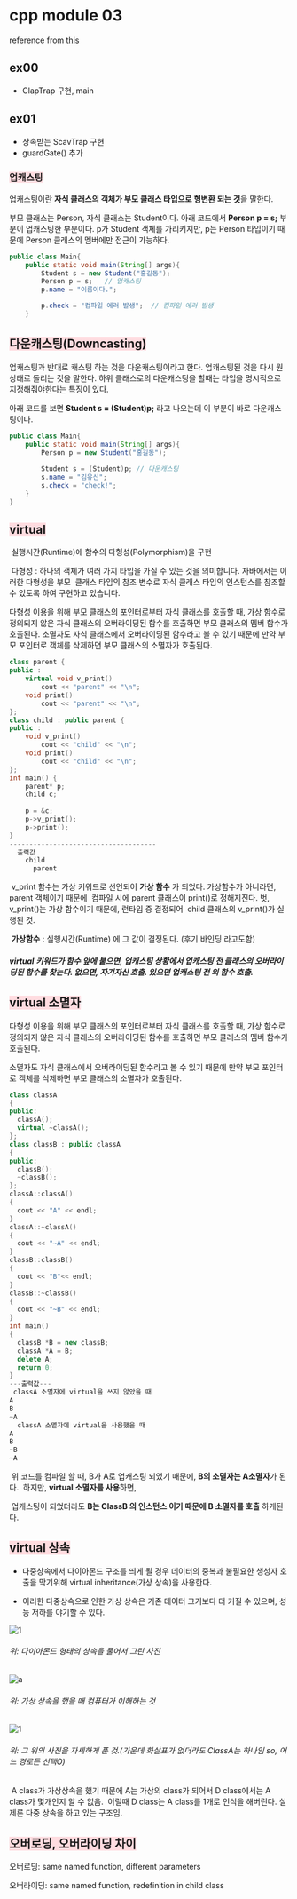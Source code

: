 

# cpp module 03

reference from [this](https://bigpel66.oopy.io/library/42/inner-circle/14)

## ex00

- ClapTrap 구현, main

## ex01

- 상속받는 ScavTrap 구현
- guardGate() 추가

### <span style="background-color:#ffdce0">업캐스팅</span>

업캐스팅이란 **자식 클래스의 객체가 부모 클래스 타입으로 형변환 되는 것**을 말한다. 

부모 클래스는 Person, 자식 클래스는 Student이다. 아래 코드에서 **Person p = s;** 부분이 업캐스팅한 부분이다. p가 Student 객체를 가리키지만, p는 Person 타입이기 때문에 Person 클래스의 멤버에만 접근이 가능하다. 

```java
public class Main{
	public static void main(String[] args){
		Student s = new Student("홍길동");
		Person p = s;	// 업캐스팅
		p.name = "이름이다.";

		p.check = "컴파일 에러 발생";	// 컴파일 에러 발생
	}
```

 

## <span style="background-color:#ffdce0">다운캐스팅(Downcasting)</span>

업캐스팅과 반대로 캐스팅 하는 것을 다운캐스팅이라고 한다. 업캐스팅된 것을 다시 원상태로 돌리는 것을 말한다. 하위 클래스로의 다운캐스팅을 할때는 타입을 명시적으로 지정해줘야한다는 특징이 있다.

아래 코드를 보면 **Student s = (Student)p;** 라고 나오는데 이 부분이 바로 다운캐스팅이다.

```java
public class Main{
	public static void main(String[] args){
		Person p = new Student("홍길동");
        
		Student s = (Student)p;	// 다운캐스팅
		s.name = "김유신";
		s.check = "check!";
	}
}
```

## <span style="background-color:#ffdce0">virtual</span>

​	실행시간(Runtime)에 함수의 다형성(Polymorphism)을 구현

​	다형성 : 하나의 객체가 여러 가지 타입을 가질 수 있는 것을 의미합니다. 자바에서는 이러한 다형성을 부모
​					클래스 타입의 참조 변수로 자식 클래스 타입의 인스턴스를 참조할 수 있도록 하여 구현하고 있습니다.

다형성 이용을 위해 부모 클래스의 포인터로부터 자식 클래스를 호출할 때, 가상 함수로 정의되지 않은 자식 클래스의 오버라이딩된 함수를 호출하면 부모 클래스의 멤버 함수가 호출된다. 소멸자도 자식 클래스에서 오버라이딩된 함수라고 볼 수 있기 때문에 만약 부모 포인터로 객체를 삭제하면 부모 클래스의 소멸자가 호출된다.

```cpp
class parent {
public :
    virtual void v_print()
        cout << "parent" << "\n";
    void print()
        cout << "parent" << "\n";
};
class child : public parent {
public :
    void v_print()
        cout << "child" << "\n";
    void print()
        cout << "child" << "\n";
};
int main() {
    parent* p;
    child c;
  
    p = &c;
    p->v_print();
    p->print();
}
-------------------------------------
  출력값
  	child
	  parent
```

​	v_print 함수는 가상 키워드로 선언되어 **가상 함수** 가 되었다. 가상함수가 아니라면, parent 객체이기 때문에
​	컴파일 시에 parent 클래스이 print()로 정해지진다. 벗, v_print()는 가상 함수이기 때문에, 런타임 중 결정되어
​	child 클래스의 v_print()가 실행된 것.

​	**가상함수** : 실행시간(Runtime) 에 그 값이 결정된다. (후기 바인딩 라고도함) 

##### virtual 키워드가 함수 앞에 붙으면, 업캐스팅 상황에서 업캐스팅 전 클래스의 오버라이딩된 함수를 찾는다. 없으면, 자기자신 호출. 있으면 업캐스팅 전 의 함수 호출.

## <span style="background-color:#ffdce0">virtual 소멸자</span>

 다형성 이용을 위해 부모 클래스의 포인터로부터 자식 클래스를 호출할 때, 가상 함수로 정의되지 않은 자식 클래스의 오버라이딩된 함수를 호출하면 부모 클래스의 멤버 함수가 호출된다.

소멸자도 자식 클래스에서 오버라이딩된 함수라고 볼 수 있기 때문에 만약 부모 포인터로 객체를 삭제하면 부모 클래스의 소멸자가 호출된다.

```cpp
class classA
{
public:
  classA();
  virtual ~classA();
};
class classB : public classA
{
public:
  classB();
  ~classB();
};
classA::classA()
{
  cout << "A" << endl;
}
classA::~classA()
{
  cout << "~A" << endl;
}
classB::classB()
{
  cout << "B"<< endl;
}
classB::~classB()
{
  cout << "~B" << endl;
}
int main()
{
  classB *B = new classB;
  classA *A = B;
  delete A;
  return 0;
}
---출력값---
 classA 소멸자에 virtual을 쓰지 않았을 때
A
B
~A
  classA 소멸자에 virtual을 사용했을 때
A
B
~B
~A
```

​	위 코드를 컴파일 할 때, B가 A로 업캐스팅 되었기 때문에, **B의 소멸자는 A소멸자**가 된다.
​	하지만,  **virtual 소멸자를 사용**하면, 

​		업캐스팅이 되었더라도 **B는 ClassB 의 인스턴스 이기 때문에 B 소멸자를 호출** 하게된다.

## <span style="background-color:#ffdce0">virtual 상속</span>

- 다중상속에서 다이아몬드 구조를 띄게 될 경우 데이터의 중복과 불필요한 생성자 호출을 막기위해 virtual inheritance(가상 상속)을 사용한다.

- 이러한 다중상속으로 인한 가상 상속은 기존 데이터 크기보다 더 커질 수 있으며, 성능 저하를 야기할 수 있다.

![1](https://t1.daumcdn.net/cfile/tistory/997279425AA73DCC0E)

###### 위: 다이아몬드 형태의 상속을 풀어서 그린 사진

![a](https://t1.daumcdn.net/cfile/tistory/99E87B465AA73F4004)

###### 위: 가상 상속을 했을 때 컴퓨터가 이해하는 것

![1](https://t1.daumcdn.net/cfile/tistory/9926DA3D5AA77FFA1A)

###### 위: 그 위의 사진을 자세하게 푼 것.(가운데 화살표가 없더라도 ClassA는 하나임 so, 어느 경로든 선택O)

​	A class가 가상상속을 했기 때문에 A는 가상의 class가 되어서 D class에서는 A class가 몇개인지 알 수 없음.
​	이럴때 D class는 A class를 1개로 인식을 해버린다. 실제론 다중 상속을 하고 있는 구조임.

## <span style="background-color:#ffdce0">오버로딩, 오버라이딩 차이</span>

오버로딩: same named function, different parameters

오버라이딩: same named function, redefinition in child class



